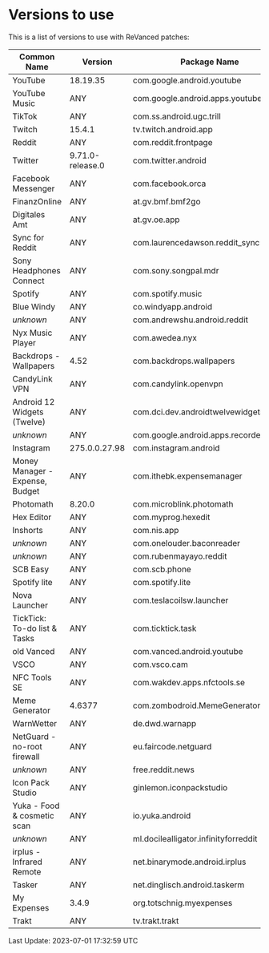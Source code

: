 # Versions to use

This is a list of versions to use with ReVanced patches:

| Common Name | Version | Package Name |
|---|---|---|
| YouTube | 18.19.35 | com.google.android.youtube |
| YouTube Music | ANY | com.google.android.apps.youtube.music |
| TikTok | ANY | com.ss.android.ugc.trill |
| Twitch | 15.4.1 | tv.twitch.android.app |
| Reddit | ANY | com.reddit.frontpage |
| Twitter | 9.71.0-release.0 | com.twitter.android |
| Facebook Messenger | ANY | com.facebook.orca |
| FinanzOnline | ANY | at.gv.bmf.bmf2go |
| Digitales Amt | ANY | at.gv.oe.app |
| Sync for Reddit | ANY | com.laurencedawson.reddit_sync |
| Sony Headphones Connect | ANY | com.sony.songpal.mdr |
| Spotify | ANY | com.spotify.music |
| Blue Windy | ANY | co.windyapp.android |
| _unknown_ | ANY | com.andrewshu.android.reddit |
| Nyx Music Player | ANY | com.awedea.nyx |
| Backdrops - Wallpapers | 4.52 | com.backdrops.wallpapers |
| CandyLink VPN | ANY | com.candylink.openvpn |
| Android 12 Widgets (Twelve) | ANY | com.dci.dev.androidtwelvewidgets |
| _unknown_ | ANY | com.google.android.apps.recorder |
| Instagram | 275.0.0.27.98 | com.instagram.android |
| Money Manager - Expense, Budget | ANY | com.ithebk.expensemanager |
| Photomath | 8.20.0 | com.microblink.photomath |
| Hex Editor | ANY | com.myprog.hexedit |
| Inshorts | ANY | com.nis.app |
| _unknown_ | ANY | com.onelouder.baconreader |
| _unknown_ | ANY | com.rubenmayayo.reddit |
| SCB Easy | ANY | com.scb.phone |
| Spotify lite | ANY | com.spotify.lite |
| Nova Launcher | ANY | com.teslacoilsw.launcher |
| TickTick: To-do list & Tasks | ANY | com.ticktick.task |
| old Vanced | ANY | com.vanced.android.youtube |
| VSCO | ANY | com.vsco.cam |
| NFC Tools SE | ANY | com.wakdev.apps.nfctools.se |
| Meme Generator | 4.6377 | com.zombodroid.MemeGenerator |
| WarnWetter | ANY | de.dwd.warnapp |
| NetGuard - no-root firewall | ANY | eu.faircode.netguard |
| _unknown_ | ANY | free.reddit.news |
| Icon Pack Studio | ANY | ginlemon.iconpackstudio |
| Yuka - Food & cosmetic scan | ANY | io.yuka.android |
| _unknown_ | ANY | ml.docilealligator.infinityforreddit |
| irplus - Infrared Remote | ANY | net.binarymode.android.irplus |
| Tasker | ANY | net.dinglisch.android.taskerm |
| My Expenses | 3.4.9 | org.totschnig.myexpenses |
| Trakt | ANY | tv.trakt.trakt |

Last Update: 2023-07-01 17:32:59 UTC
